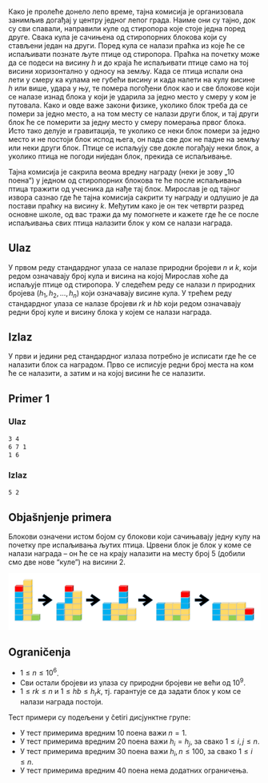 Како је пролеће донело лепо време, тајна комисија је организовала занимљив догађај у центру једног лепог града. Наиме они су тајно, док су сви спавали, направили куле од стиропора које стоје једна поред друге. Свака кулa је сачињена од стиропорних блокова који су стављени један на други. Поред кула се налази праћка из које ће се испаљивати познате љуте птице од стиропора. Праћка на почетку може да се подеси на висину $h$ и до краја ће испаљивати птице само на тој висини хоризонтално у односу на земљу. Када се птица испали она лети у смеру ка кулама не губећи висину и када налети на кулу висинe $h$ или више, удара у њу, те помера погођени блок као и све блокове који се налазе изнад блока у који је ударила за једно место у смеру у ком је путовала. Како и овде важе закони физике, уколико блок треба да се помери за једно место, а на том месту се налази други блок, и тај други блок ће се померити за једну место у смеру померања првог блока. Исто тако делује и гравитација, те уколико се неки блок помери за једно место и не постоји блок испод њега, он пада све док не падне на земљу или неки други блок. Птице се испаљују све докле погађају неки блок, a уколико птица не погоди ниједан блок, прекида се испаљивање.

Тајна комисија је сакрила веома вредну награду (неки је зову „10 поена“) у једном од стиропорних блокова те ће после испаљивања птица тражити од учесника да нађе тај блок. Мирослав је од тајног извора сазнао где ће тајна комисија сакрити ту награду и одлушио је да постави праћку на висину $k$. Међутим како је он тек четврти разред основне школе, од вас тражи да му помогнете и кажете где ће се после испаљивања свих птица налазити блок у ком се налази награда.

## Ulaz
У првом реду стандардног улаза се налазе природни бројеви $n$ и $k$, који редом означавају број кула и висина на којој Мирослав хоће да испаљује птице од стиропора. У следећем реду се налази $n$ природних бројева $(h_1,h_2,\ldots,h_n)$ који означавају висине кула. У трећем реду стандардног улаза се налазе бројеви $rk$ и $hb$ који редом означавају редни број куле и висину блока у којем се налази награда.

## Izlaz
У први и једини ред стандардног излаза потребно је исписати где ће се налазити блок са наградом. Прво се исписује редни број места на ком ће се налазити, а затим и на којој висини ће се налазити.

## Primer 1
### Ulaz
```
3 4
6 7 1
1 6
```

### Izlaz
```
5 2
```

## Objašnjenje primera
Блокови означени истом бојом су блокови који сачињавају једну кулу на почетку пре испаљивања љутих птица. Црвени блок је блок у коме се налази награда – он ће се на крају налазити на месту број $5$ (добили смо две нове “куле”) на висини $2$.

![Crtež primera](01_ljute_ptice-sl1.png)

## Ograničenja

* $1 \leq n \leq 10^6$.
* Сви остали бројеви из улаза су природни бројеви не већи од $10^9$.
* $1\leq rk \leq n$ и $1\leq hb \leq h_rk$, тј. гарантује се да задати блок у ком се налази награда постоји.

Тест примери су подељени у četiri дисјунктне групе:

* У тест примерима вредним $10$ поена важи $n = 1$.
* У тест примерима вредним $20$ поена важи $h_i = h_j$, за свако $1 \leq i,j \leq n$.
* У тест примерима вредним $30$ поена важи $h_i, n\leq 100$, за свако $1\leq i\leq n$.
* У тест примерима вредним $40$ поена нема додатних ограничења.
